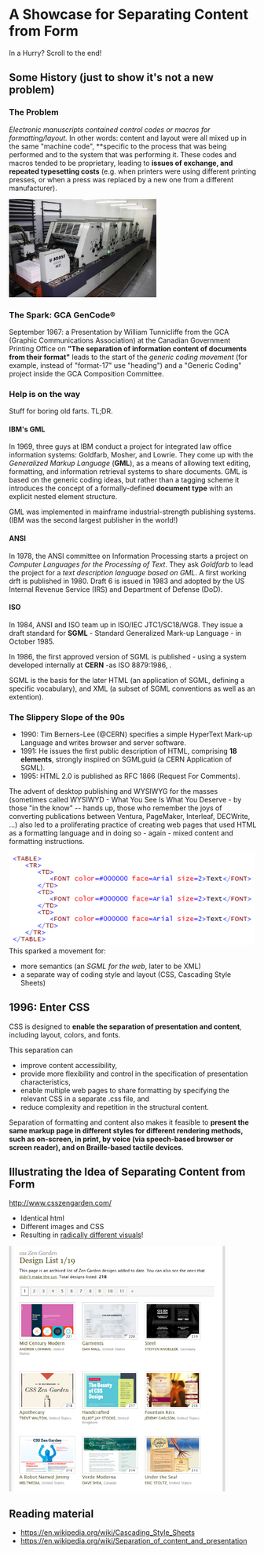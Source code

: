 # A Showcase for Separating Content from Form

In a Hurry? Scroll to the end!

## Some History (just to show it's not a new problem)

### The Problem 

*Electronic manuscripts contained control codes or macros for formatting/layout.* In other words: content and layout were all mixed up in the same "machine code", **specific to the process that was being performed and to the system that was performing it. These codes and macros tended to be proprietary, leading to **issues of exchange, and repeated typesetting costs** (e.g. when printers were using different printing presses, or when a press was replaced by a new one from a different manufacturer).

<img src="printing-press.jpg" height="200px">

### The Spark: GCA GenCode&reg;

September 1967: a Presentation by William Tunnicliffe from the GCA (Graphic Communications Association) at the Canadian Government Printing Office  on **"The separation of information content of documents from their format"** leads to 
the start of the *generic coding movement* (for example, instead of "format-17" use "heading") and a "Generic Coding" project inside the GCA Composition Committee.

### Help is on the way

Stuff for boring old farts. TL;DR.

#### IBM's GML

In 1969, three guys at IBM conduct a project for integrated law office information systems: Goldfarb, Mosher, and Lowrie. They come up with the *Generalized Markup Language* (**GML**), as a means of allowing text editing, formatting, and information retrieval systems to share documents. GML is based on the generic coding ideas, but rather than a tagging scheme it introduces the concept of a formally-defined **document type** with an explicit nested element structure. 

GML was implemented in mainframe industrial-strength publishing systems. (IBM was the second largest publisher in the world!)

#### ANSI

In 1978, the ANSI committee on Information Processing starts a project on *Computer Languages for the Processing of Text*. They ask *Goldfarb* to lead the project for a *text description language based on GML*. A first working drft is published in 1980. Draft 6 is issued in 1983 and adopted by the US Internal Revenue Service (IRS) and Department of Defense (DoD).

#### ISO

In 1984, ANSI and ISO team up in ISO/IEC JTC1/SC18/WG8. They issue a draft standard for **SGML** - Standard Generalized Mark-up Language - in October 1985. 

In 1986, the first approved version of SGML is published - using a system developed internally at **CERN** -as ISO 8879:1986, .

SGML is the basis for the later HTML (an application of SGML, defining a specific vocabulary), and XML (a subset of SGML conventions as well as an extention).

### The Slippery Slope of the 90s 

* 1990: Tim Berners-Lee (@CERN) specifies a simple HyperText Mark-up Language and writes browser and server software.
* 1991: He issues the first public description of HTML, comprising **18 elements**, strongly inspired on SGMLguid (a CERN Application of SGML). 
* 1995: HTML 2.0 is published as RFC 1866 (Request For Comments). 

The advent of desktop publishing and WYSIWYG for the masses (sometimes called WYSIWYD - What You See Is What You Deserve - by those "in the know" -- hands up, those who remember the joys of converting publications between Ventura, PageMaker, Interleaf, DECWrite, ...) also led to a proliferating practice of creating web pages that used HTML as a formatting language and in doing so - again - mixed content and formatting instructions. 

<img src="bloated-bad-markup.gif" width="500px">
This sparked a movement for:

* more semantics (an *SGML for the web*, later to be XML)
* a separate way of coding style and layout (CSS, Cascading Style Sheets)

## 1996: Enter CSS

CSS is designed to **enable the separation of presentation and content**, including layout, colors, and fonts.

This separation can 
* improve content accessibility, 
* provide more flexibility and control in the specification of presentation characteristics, 
* enable multiple web pages to share formatting by specifying the relevant CSS in a separate .css file, and 
* reduce complexity and repetition in the structural content.

Separation of formatting and content also makes it feasible to **present the same markup page in different styles for different rendering methods, such as on-screen, in print, by voice (via speech-based browser or screen reader), and on Braille-based tactile devices**. 

## Illustrating the Idea of Separating Content from Form

http://www.csszengarden.com/

* Identical html
* Different images and CSS
* Resulting in [radically different visuals](http://www.mezzoblue.com/zengarden/alldesigns/)!

<img src="ZenGarden.PNG" height="500px">

## Reading material

* https://en.wikipedia.org/wiki/Cascading_Style_Sheets
* https://en.wikipedia.org/wiki/Separation_of_content_and_presentation

